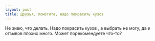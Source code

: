 ```yaml
---
layout: post 
title: Друзья, помогите, надо покрасить кузов  
--- 
```

Не знаю, что делать. Надо покрасить кузов , а выбрать не могу, да и отзывов плохих много. Может порекомендуете что-то?